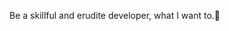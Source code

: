 Be a skillful and erudite developer, what I want to.👶

<!--START_SECTION:waka-->
<!--END_SECTION:waka-->
